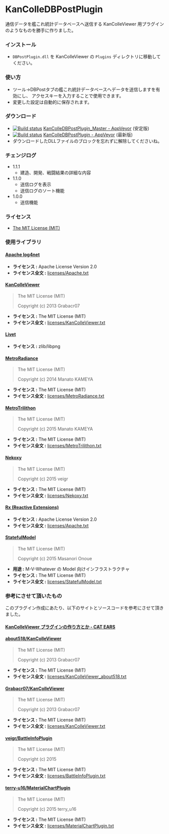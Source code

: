﻿# KanColleDBPostPlugin

通信データを艦これ統計データベースへ送信する KanColleViewer 用プラグインのようなものを勝手に作りました。

### インストール

* `DBPostPlugin.dll` を KanColleViewer の `Plugins` ディレクトリに移動してください。

### 使い方

* ツール→DBPostタブの艦これ統計データベースへデータを送信しますを有効にし、
アクセスキーを入力することで使用できます。
* 変更した設定は自動的に保存されます。

### ダウンロード

* [![Build status](https://ci.appveyor.com/api/projects/status/fen8euuwhcuv1r5j/branch/master?svg=true)](https://ci.appveyor.com/project/peer4321/kancolledbpostplugin/branch/master/artifacts)
[KanColleDBPostPlugin_Master - AppVeyor](https://ci.appveyor.com/project/peer4321/kancolledbpostplugin/branch/master/artifacts) (安定版)
* [![Build status](https://ci.appveyor.com/api/projects/status/fen8euuwhcuv1r5j?svg=true)](https://ci.appveyor.com/project/peer4321/kancolledbpostplugin/build/artifacts)
[KanColleDBPostPlugin - AppVeyor](https://ci.appveyor.com/project/peer4321/kancolledbpostplugin/build/artifacts) (最新版)
* ダウンロードしたDLLファイルのブロックを忘れずに解除してくださいね。

### チェンジログ

* 1.1.1
  * 建造、開発、戦闘結果の詳細な内容
* 1.1.0
  * 送信ログを表示
  * 送信ログのソート機能
* 1.0.0
  * 送信機能

### ライセンス

* [The MIT License (MIT)](LICENSE)

### 使用ライブラリ

#### [Apache log4net](https://logging.apache.org/log4net/)

* **ライセンス :** Apache License Version 2.0
* **ライセンス全文 :** [licenses/Apache.txt](licenses/Apache.txt)

#### [KanColleViewer](https://github.com/Grabacr07/KanColleViewer)

> The MIT License (MIT)
> 
> Copyright (c) 2013 Grabacr07

* **ライセンス :** The MIT License (MIT)
* **ライセンス全文 :** [licenses/KanColleViewer.txt](licenses/KanColleViewer.txt)

#### [Livet](http://ugaya40.hateblo.jp/entry/Livet)

* **ライセンス :** zlib/libpng

#### [MetroRadiance](https://github.com/Grabacr07/MetroRadiance)

> The MIT License (MIT)
> 
> Copyright (c) 2014 Manato KAMEYA

* **ライセンス :** The MIT License (MIT)
* **ライセンス全文 :** [licenses/MetroRadiance.txt](licenses/MetroRadiance.txt)

#### [MetroTrilithon](https://github.com/Grabacr07/MetroTrilithon/blob/master/LICENSE)

> The MIT License (MIT)
> 
> Copyright (c) 2015 Manato KAMEYA

* **ライセンス :** The MIT License (MIT)
* **ライセンス全文 :** [licenses/MetroTrilithon.txt](licenses/MetroTrilithon.txt)

#### [Nekoxy](https://github.com/veigr/Nekoxy)

> The MIT License (MIT)
> 
> Copyright (c) 2015 veigr

* **ライセンス :** The MIT License (MIT)
* **ライセンス全文 :** [licenses/Nekoxy.txt](licenses/Nekoxy.txt)

#### [Rx (Reactive Extensions)](https://rx.codeplex.com/)

* **ライセンス :** Apache License Version 2.0
* **ライセンス全文 :** [licenses/Apache.txt](licenses/Apache.txt)

#### [StatefulModel](http://ugaya40.hateblo.jp/entry/StatefulModel)

> The MIT License (MIT)
>
> Copyright (c) 2015 Masanori Onoue

* **用途 :** M-V-Whatever の Model 向けインフラストラクチャ
* **ライセンス :** The MIT License (MIT)
* **ライセンス全文 :** [licenses/StatefulModel.txt](licenses/StatefulModel.txt)

### 参考にさせて頂いたもの

このプラグイン作成にあたり、以下のサイトとソースコードを参考にさせて頂きました。

#### [KanColleViewer プラグインの作り方とか - CAT EARS](http://www.cat-ears.net/?p=40454)


#### [about518/KanColleViewer](https://github.com/about518/KanColleViewer/tree/send-database)

> The MIT License (MIT)
> 
> Copyright (c) 2013 Grabacr07

* **ライセンス :** The MIT License (MIT)
* **ライセンス全文 :** [licenses/KanColleViewer_about518.txt](licenses/KanColleViewer_about518.txt)


#### [Grabacr07/KanColleViewer](https://github.com/Grabacr07/KanColleViewer)

> The MIT License (MIT)
> 
> Copyright (c) 2013 Grabacr07

* **ライセンス :** The MIT License (MIT)
* **ライセンス全文 :** [licenses/KanColleViewer.txt](licenses/KanColleViewer.txt)

#### [veigr/BattleInfoPlugin](https://github.com/veigr/BattleInfoPlugin)

> The MIT License (MIT)
> 
> Copyright (c) 2015 

* **ライセンス :** The MIT License (MIT)
* **ライセンス全文 :** [licenses/BattleInfoPlugin.txt](licenses/BattleInfoPlugin.txt)

#### [terry-u16/MaterialChartPlugin](https://github.com/terry-u16/MaterialChartPlugin)

> The MIT License (MIT)
> 
> Copyright (c) 2015 terry_u16

* **ライセンス :** The MIT License (MIT)
* **ライセンス全文 :** [licenses/MaterialChartPlugin.txt](licenses/MaterialChartPlugin.txt)
